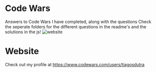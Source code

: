# Code Wars
 Answers to Code Wars I have completed, along with the questions
 Check the seperate folders for the different questions in the readme's and the solutions in the js!
![website](https://user-images.githubusercontent.com/102541464/172067008-be3c9e14-cdae-4ee4-8dd7-8a0fda28ae2a.png)
# Website
 Check out my profile at https://www.codewars.com/users/tiagosdutra
